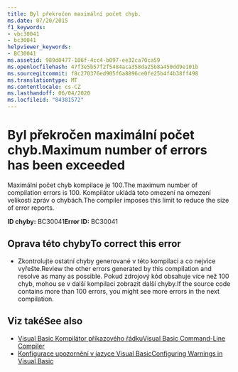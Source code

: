 ```yaml
---
title: Byl překročen maximální počet chyb.
ms.date: 07/20/2015
f1_keywords:
- vbc30041
- bc30041
helpviewer_keywords:
- BC30041
ms.assetid: 989d0477-106f-4cc4-b097-ee32ca70ca59
ms.openlocfilehash: 47f3e5b57f2f5484aca358da25b8a450dd9e101b
ms.sourcegitcommit: f8c270376ed905f6a8896ce0fe25b4f4b38ff498
ms.translationtype: MT
ms.contentlocale: cs-CZ
ms.lasthandoff: 06/04/2020
ms.locfileid: "84381572"
---
```

# <a name="maximum-number-of-errors-has-been-exceeded"></a><span data-ttu-id="b6b9a-102">Byl překročen maximální počet chyb.</span><span class="sxs-lookup"><span data-stu-id="b6b9a-102">Maximum number of errors has been exceeded</span></span>
<span data-ttu-id="b6b9a-103">Maximální počet chyb kompilace je 100.</span><span class="sxs-lookup"><span data-stu-id="b6b9a-103">The maximum number of compilation errors is 100.</span></span> <span data-ttu-id="b6b9a-104">Kompilátor ukládá toto omezení na omezení velikosti zpráv o chybách.</span><span class="sxs-lookup"><span data-stu-id="b6b9a-104">The compiler imposes this limit to reduce the size of error reports.</span></span>  
  
 <span data-ttu-id="b6b9a-105">**ID chyby:** BC30041</span><span class="sxs-lookup"><span data-stu-id="b6b9a-105">**Error ID:** BC30041</span></span>  
  
## <a name="to-correct-this-error"></a><span data-ttu-id="b6b9a-106">Oprava této chyby</span><span class="sxs-lookup"><span data-stu-id="b6b9a-106">To correct this error</span></span>  
  
- <span data-ttu-id="b6b9a-107">Zkontrolujte ostatní chyby generované v této kompilaci a co nejvíce vyřešte.</span><span class="sxs-lookup"><span data-stu-id="b6b9a-107">Review the other errors generated by this compilation and resolve as many as possible.</span></span> <span data-ttu-id="b6b9a-108">Pokud zdrojový kód obsahuje více než 100 chyb, mohou se v další kompilaci zobrazit další chyby.</span><span class="sxs-lookup"><span data-stu-id="b6b9a-108">If the source code contains more than 100 errors, you might see more errors in the next compilation.</span></span>  
  
## <a name="see-also"></a><span data-ttu-id="b6b9a-109">Viz také</span><span class="sxs-lookup"><span data-stu-id="b6b9a-109">See also</span></span>

- [<span data-ttu-id="b6b9a-110">Visual Basic Kompilátor příkazového řádku</span><span class="sxs-lookup"><span data-stu-id="b6b9a-110">Visual Basic Command-Line Compiler</span></span>](../reference/command-line-compiler/index.md)
- [<span data-ttu-id="b6b9a-111">Konfigurace upozornění v jazyce Visual Basic</span><span class="sxs-lookup"><span data-stu-id="b6b9a-111">Configuring Warnings in Visual Basic</span></span>](/visualstudio/ide/configuring-warnings-in-visual-basic)
